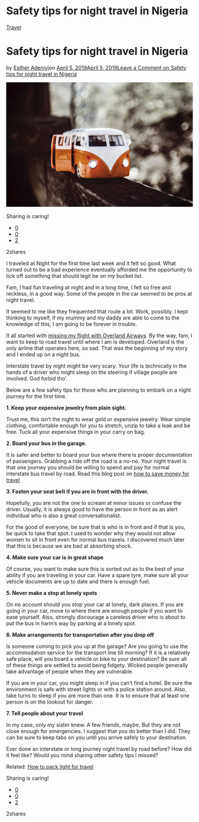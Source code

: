 # Safety tips for night travel in Nigeria

[Travel](https://estheradeniyi.com/category/travel/)
# Safety tips for night travel in Nigeria

by [Esther Adeniyi](https://estheradeniyi.com/author/esther-adeniyi/)on [April 5, 2019April 5, 2019](https://estheradeniyi.com/safety-tips-for-night-travel-in-nigeria/)[Leave a Comment on Safety tips for night travel in Nigeria](https://estheradeniyi.com/safety-tips-for-night-travel-in-nigeria/#respond)

![](images\pexels-photo-54278.jpeg)

Sharing is caring!

- [0](https://www.facebook.com/sharer/sharer.php?u=https%3A%2F%2Festheradeniyi.com%2Fsafety-tips-for-night-travel-in-nigeria%2F&amp;t=Safety%20tips%20for%20night%20travel%20in%20Nigeria)
- [0](https://twitter.com/intent/tweet?text=Safety%20tips%20for%20night%20travel%20in%20Nigeria&amp;url=https%3A%2F%2Festheradeniyi.com%2Fsafety-tips-for-night-travel-in-nigeria%2F)
- [2](#)

2shares

I traveled at Night for the first time last week and it felt so good. What turned out to be a bad experience eventually afforded me the opportunity to tick off something that should legit be on my bucket list.

Fam, I had fun traveling at night and in a long time, I felt so free and reckless, in a good way. Some of the people in the car seemed to be pros at night travel.

It seemed to me like they frequented that route a lot. Work, possibly. I kept thinking to myself, if my mummy and my daddy are able to come to the knowledge of this, I am going to be forever in trouble.

It all started with [missing my flight with Overland Airways](https://estheradeniyi.com/domestic-travel-and-overland-airways/). By the way, fam, I want to keep to road travel until where I am is developed. Overland is the only airline that operates here, so sad. That was the beginning of my story and I ended up on a night bus.

Interstate travel by night might be very scary. Your life is technically in the hands of a driver who might sleep on the steering if village people are involved. God forbid tho&#x2019;.

Below are a few safety tips for those who are planning to embark on a night journey for the first time.

**1. Keep your expensive jewelry from plain sight.**

Trust me, this isn&#x2019;t the night to wear gold or expensive jewelry. Wear simple clothing, comfortable enough for you to stretch, unzip to take a leak and be free. Tuck all your expensive things in your carry on bag.

**2. Board your bus in the garage.**

It is safer and better to board your bus where there is proper documentation of passengers. Grabbing a ride off the road is a no-no. Your night travel is that one journey you should be willing to spend and pay for normal interstate bus travel by road. Read this blog post on [how to save money for travel](https://estheradeniyi.com/save-money-for-travel/)

**3. Fasten your seat belt if you are in front with the driver.**

Hopefully, you are not the one to scream at minor issues or confuse the driver. Usually, it is always good to have the person in front as an alert individual who is also a great conversationalist.

For the good of everyone, be sure that is who is in front and if that is you, be quick to take that spot. I used to wonder why they would not allow women to sit in front even for normal bus travels. I discovered much later that this is because we are bad at absorbing shock.

**4. Make sure your car is in great shape**

Of course, you want to make sure this is sorted out as to the best of your ability if you are traveling in your car. Have a spare tyre, make sure all your vehicle documents are up to date and there is enough fuel.

**5. Never make a stop at lonely spots**

On no account should you stop your car at lonely, dark places. If you are going in your car, move to where there are enough people if you want to ease yourself. Also, strongly discourage a careless driver who is about to put the bus in harm&#x2019;s way by parking at a lonely spot.

**6. Make arrangements for transportation after you drop off**

Is someone coming to pick you up at the garage? Are you going to use the accommodation service for the transport line till morning? If it is a relatively safe place, will you board a vehicle or bike to your destination? Be sure all of these things are settled to avoid being fidgety. Wicked people generally take advantage of people when they are vulnerable.

If you are in your car, you might sleep in if you can&#x2019;t find a hotel. Be sure the environment is safe with street lights or with a police station around. Also, take turns to sleep if you are more than one. It is to ensure that at least one person is on the lookout for danger.

**7. Tell people about your travel**

In my case, only my sister knew. A few friends, maybe. But they are not close enough for emergencies. I suggest that you do better than I did. They can be sure to keep tabs on you until you arrive safely to your destination.

Ever done an interstate or long journey night travel by road before? How did it feel like? Would you mind sharing other safety tips I missed?

Related: [How to pack light for travel](https://estheradeniyi.com/packing-light-for-travel/)

Sharing is caring!

- [0](https://www.facebook.com/sharer/sharer.php?u=https%3A%2F%2Festheradeniyi.com%2Fsafety-tips-for-night-travel-in-nigeria%2F&amp;t=Safety%20tips%20for%20night%20travel%20in%20Nigeria)
- [0](https://twitter.com/intent/tweet?text=Safety%20tips%20for%20night%20travel%20in%20Nigeria&amp;url=https%3A%2F%2Festheradeniyi.com%2Fsafety-tips-for-night-travel-in-nigeria%2F)
- [2](#)

2shares